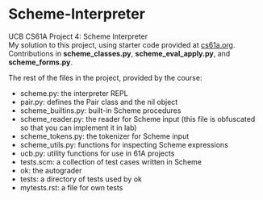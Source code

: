 # Scheme-Interpreter  
 UCB CS61A Project 4: Scheme Interpreter  
 My solution to this project, using starter code provided at [cs61a.org](https://cs61a.org/proj/scheme/).  
 Contributions in **scheme_classes.py**, **scheme_eval_apply.py**, and **scheme_forms.py**.  
   
 The rest of the files in the project, provided by the course:
 - scheme.py: the interpreter REPL
 - pair.py: defines the Pair class and the nil object
 - scheme_builtins.py: built-in Scheme procedures
 - scheme_reader.py: the reader for Scheme input (this file is obfuscated so that you can implement it in lab)
 - scheme_tokens.py: the tokenizer for Scheme input
 - scheme_utils.py: functions for inspecting Scheme expressions
 - ucb.py: utility functions for use in 61A projects
 - tests.scm: a collection of test cases written in Scheme
 - ok: the autograder
 - tests: a directory of tests used by ok
 - mytests.rst: a file for own tests
